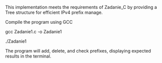 
This implementation meets the requirements of Zadanie_C by providing a Tree structure for efficient IPv4 prefix manage.

Compile the program using GCC

gcc  Zadanie1.c -o Zadanie1

./Zadanie1

The program will add, delete, and check prefixes, displaying expected results in the terminal.
